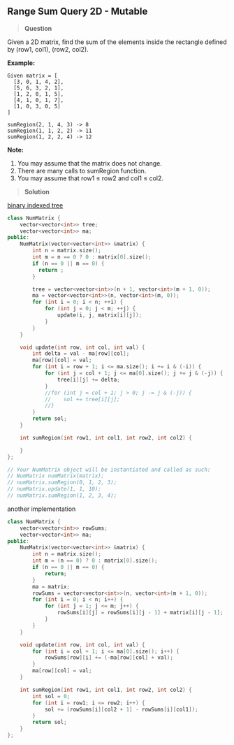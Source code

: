 ## Range Sum Query 2D - Mutable

>**Question**

Given a 2D matrix, find the sum of the elements inside the rectangle defined by (row1, col1), (row2, col2).

**Example:**
```
Given matrix = [
  [3, 0, 1, 4, 2],
  [5, 6, 3, 2, 1],
  [1, 2, 0, 1, 5],
  [4, 1, 0, 1, 7],
  [1, 0, 3, 0, 5]
]

sumRegion(2, 1, 4, 3) -> 8
sumRegion(1, 1, 2, 2) -> 11
sumRegion(1, 2, 2, 4) -> 12
```
**Note:**

1. You may assume that the matrix does not change.
2. There are many calls to sumRegion function.
3. You may assume that row1 ≤ row2 and col1 ≤ col2.


>**Solution**

[binary indexed tree](https://www.topcoder.com/community/data-science/data-science-tutorials/binary-indexed-trees/)

```c++
class NumMatrix {
    vector<vector<int>> tree;
    vector<vector<int>> ma;
public:
    NumMatrix(vector<vector<int>> &matrix) {
        int n = matrix.size();
        int m = n == 0 ? 0 : matrix[0].size();
        if (n == 0 || m == 0) {
          return ;
        }

        tree = vector<vector<int>>(n + 1, vector<int>(m + 1, 0));
        ma = vector<vector<int>>(n, vector<int>(m, 0));
        for (int i = 0; i < n; ++i) {
            for (int j = 0; j < m; ++j) {
                update(i, j, matrix[i][j]);
            }
        }
    }

    void update(int row, int col, int val) {
        int delta = val - ma[row][col];
        ma[row][col] = val;
        for (int i = row + 1; i <= ma.size(); i += i & (-i)) {
            for (int j = col + 1; j <= ma[0].size(); j += j & (-j)) {
                tree[i][j] += delta;
            }
            //for (int j = col + 1; j > 0; j -= j & (-j)) {
            //    sol += tree[i][j];
            //}
        }
        return sol;
    }

    int sumRegion(int row1, int col1, int row2, int col2) {

    }
};

// Your NumMatrix object will be instantiated and called as such:
// NumMatrix numMatrix(matrix);
// numMatrix.sumRegion(0, 1, 2, 3);
// numMatrix.update(1, 1, 10);
// numMatrix.sumRegion(1, 2, 3, 4);
```

another implementation
```c++
class NumMatrix {
    vector<vector<int>> rowSums;
    vector<vector<int>> ma;
public:
    NumMatrix(vector<vector<int>> &matrix) {
        int n = matrix.size();
        int m = (n == 0) ? 0 : matrix[0].size();
        if (n == 0 || m == 0) {
            return;
        }
        ma = matrix;
        rowSums = vector<vector<int>>(n, vector<int>(m + 1, 0));
        for (int i = 0; i < n; i++) {
            for (int j = 1; j <= m; j++) {
                rowSums[i][j] = rowSums[i][j - 1] + matrix[i][j - 1];
            }
        }
    }

    void update(int row, int col, int val) {
        for (int i = col + 1; i <= ma[0].size(); i++) {
            rowSums[row][i] += (-ma[row][col] + val);
        }
        ma[row][col] = val;
    }

    int sumRegion(int row1, int col1, int row2, int col2) {
        int sol = 0;
        for (int i = row1; i <= row2; i++) {
            sol += (rowSums[i][col2 + 1] - rowSums[i][col1]);
        }
        return sol;
    }
};
```
